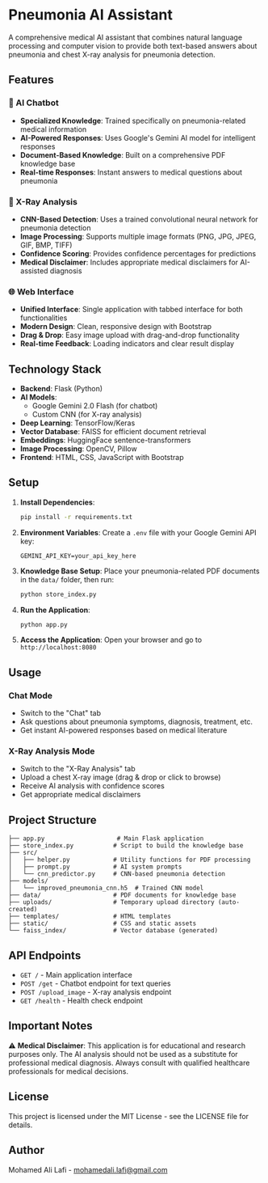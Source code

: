# Pneumonia AI Assistant

A comprehensive medical AI assistant that combines natural language processing and computer vision to provide both text-based answers about pneumonia and chest X-ray analysis for pneumonia detection.

## Features

### 🤖 AI Chatbot

- **Specialized Knowledge**: Trained specifically on pneumonia-related medical information
- **AI-Powered Responses**: Uses Google's Gemini AI model for intelligent responses
- **Document-Based Knowledge**: Built on a comprehensive PDF knowledge base
- **Real-time Responses**: Instant answers to medical questions about pneumonia

### 🔬 X-Ray Analysis

- **CNN-Based Detection**: Uses a trained convolutional neural network for pneumonia detection
- **Image Processing**: Supports multiple image formats (PNG, JPG, JPEG, GIF, BMP, TIFF)
- **Confidence Scoring**: Provides confidence percentages for predictions
- **Medical Disclaimer**: Includes appropriate medical disclaimers for AI-assisted diagnosis

### 🌐 Web Interface

- **Unified Interface**: Single application with tabbed interface for both functionalities
- **Modern Design**: Clean, responsive design with Bootstrap
- **Drag & Drop**: Easy image upload with drag-and-drop functionality
- **Real-time Feedback**: Loading indicators and clear result display

## Technology Stack

- **Backend**: Flask (Python)
- **AI Models**:
  - Google Gemini 2.0 Flash (for chatbot)
  - Custom CNN (for X-ray analysis)
- **Deep Learning**: TensorFlow/Keras
- **Vector Database**: FAISS for efficient document retrieval
- **Embeddings**: HuggingFace sentence-transformers
- **Image Processing**: OpenCV, Pillow
- **Frontend**: HTML, CSS, JavaScript with Bootstrap

## Setup

1. **Install Dependencies**:

   ```bash
   pip install -r requirements.txt
   ```

2. **Environment Variables**:
   Create a `.env` file with your Google Gemini API key:

   ```
   GEMINI_API_KEY=your_api_key_here
   ```

3. **Knowledge Base Setup**:
   Place your pneumonia-related PDF documents in the `data/` folder, then run:

   ```bash
   python store_index.py
   ```

4. **Run the Application**:

   ```bash
   python app.py
   ```

5. **Access the Application**:
   Open your browser and go to `http://localhost:8080`

## Usage

### Chat Mode

- Switch to the "Chat" tab
- Ask questions about pneumonia symptoms, diagnosis, treatment, etc.
- Get instant AI-powered responses based on medical literature

### X-Ray Analysis Mode

- Switch to the "X-Ray Analysis" tab
- Upload a chest X-ray image (drag & drop or click to browse)
- Receive AI analysis with confidence scores
- Get appropriate medical disclaimers

## Project Structure

```
├── app.py                    # Main Flask application
├── store_index.py           # Script to build the knowledge base
├── src/
│   ├── helper.py            # Utility functions for PDF processing
│   ├── prompt.py            # AI system prompts
│   └── cnn_predictor.py     # CNN-based pneumonia detection
├── models/
│   └── improved_pneumonia_cnn.h5  # Trained CNN model
├── data/                    # PDF documents for knowledge base
├── uploads/                 # Temporary upload directory (auto-created)
├── templates/               # HTML templates
├── static/                  # CSS and static assets
└── faiss_index/             # Vector database (generated)
```

## API Endpoints

- `GET /` - Main application interface
- `POST /get` - Chatbot endpoint for text queries
- `POST /upload_image` - X-ray analysis endpoint
- `GET /health` - Health check endpoint

## Important Notes

⚠️ **Medical Disclaimer**: This application is for educational and research purposes only. The AI analysis should not be used as a substitute for professional medical diagnosis. Always consult with qualified healthcare professionals for medical decisions.

## License

This project is licensed under the MIT License - see the LICENSE file for details.

## Author

Mohamed Ali Lafi - mohamedali.lafi@gmail.com
